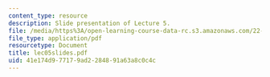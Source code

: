 ```yaml
---
content_type: resource
description: Slide presentation of Lecture 5.
file: /media/https%3A/open-learning-course-data-rc.s3.amazonaws.com/22-812j-managing-nuclear-technology-spring-2004/41e174d977179ad2284891a63a8c0c4c_lec05slides.pdf
file_type: application/pdf
resourcetype: Document
title: lec05slides.pdf
uid: 41e174d9-7717-9ad2-2848-91a63a8c0c4c
---
```

